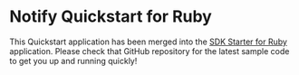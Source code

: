 # Notify Quickstart for Ruby

This Quickstart application has been merged into the [SDK Starter for Ruby](https://github.com/TwilioDevEd/sdk-starter-ruby) application. Please check that GitHub repository for the latest sample code to get you up and running quickly!

